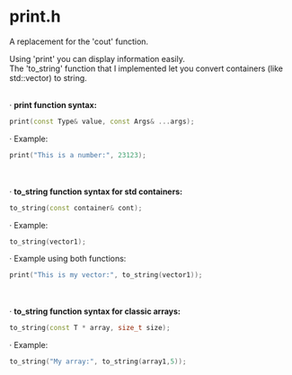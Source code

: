 # print.h

A replacement for the 'cout' function.  

Using 'print' you can display information easily.  
The 'to_string' function that I implemented let you convert containers (like std::vector) to string.
<br></br>

· **print function syntax:**  
```c++
print(const Type& value, const Args& ...args);
```

· Example:  
```c++
print("This is a number:", 23123);
```
<br></br>
· **to_string function syntax for std containers:**  
```c++
to_string(const container& cont);
```

· Example:  
```c++
to_string(vector1);
```

· Example using both functions:  
```c++
print("This is my vector:", to_string(vector1));
```
<br></br>
· **to_string function syntax for classic arrays:**  
```c++
to_string(const T * array, size_t size);
```

· Example:  
```c++
to_string("My array:", to_string(array1,5));
```
